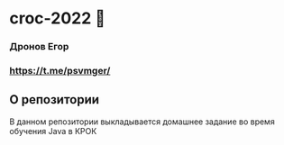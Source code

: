 # croc-2022 🐊
### Дронов Егор
### https://t.me/psvmger/

## О репозитории
В данном репозитории выкладывается домашнее задание во время обучения Java в КРОК
